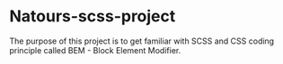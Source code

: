 # Natours-scss-project
The purpose of this project is to get familiar with SCSS and CSS coding principle called BEM - Block Element Modifier. 

